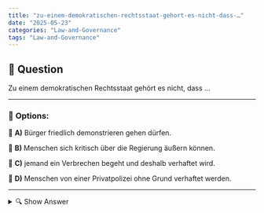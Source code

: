 ```yaml
---
title: "zu-einem-demokratischen-rechtsstaat-gehort-es-nicht-dass-…"
date: "2025-05-23"
categories: "Law-and-Governance"
tags: "Law-and-Governance"
---
```


## 📌 **Question**

Zu einem demokratischen Rechtsstaat gehört es nicht, dass …



---

### 📝 **Options:**

🔘 **A)** Bürger friedlich demonstrieren gehen dürfen.

🔘 **B)** Menschen sich kritisch über die Regierung äußern können.

🔘 **C)** jemand ein Verbrechen begeht und deshalb verhaftet wird.

🔘 **D)** Menschen von einer Privatpolizei ohne Grund verhaftet werden.

---

<details>
  <summary>🔍 Show Answer</summary>

  <p>
💡  <b>Correct Answer:</b>  d
  </p>
  <p>
    📖<b>Explanation:</b>
    In einem demokratischen Rechtsstaat stehen Bürgerrechte und Grundfreiheiten im Vordergrund. Dies beinhaltet das Recht auf freie Meinungsäußerung und friedliche Versammlung. Menschen dürfen kritisch über die Regierung sprechen und Demonstrationen organisieren. Gleichzeitig gibt es ein rechtsstaatliches System, das sicherstellt, dass Strafverfolgung nur bei tatsächlichen Gesetzesverstößen erfolgt. Polizeiliche Maßnahmen müssen gerechtfertigt und rechtlich begründet sein. Eine unverhältnismäßige Verhaftung durch nicht staatliche Polizeikräfte widerspricht den Grundprinzipien eines demokratischen Rechtsstaates, da sie die Freiheit und die Rechte der Bürger ohne rechtsstaatliche Kontrolle gefährden könnte.
  </p>
</details>
